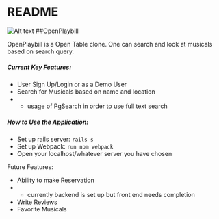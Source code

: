 # README
![Alt text](https://openplaybill-seeds.s3.amazonaws.com/FullStackPhotos/red_logo.png "Red Logo") ##OpenPlaybill

OpenPlaybill is a Open Table clone. One can search and look at musicals based on search query. 
##### Current Key Features:
  * User Sign Up/Login or as a Demo User
  * Search for Musicals based on name and location
  * * usage of PgSearch in order to use full text search
    
##### How to Use the Application:
* Set up rails server: `rails s`
* Set up Webpack: `run npm webpack`
* Open your localhost/whatever server you have chosen

Future Features:
 * Ability to make Reservation
 * * currently backend is set up but front end needs completion
 * Write Reviews
 * Favorite Musicals
 

